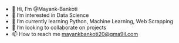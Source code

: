 - 👋 Hi, I’m @Mayank-Bankoti
- 👀 I’m interested in Data Science
- 🌱 I’m currently learning Python, Machine Learning, Web Scrapping
- 💞️ I’m looking to collaborate on projects
- 📫 How to reach me mayankbankoti20@gma9il.com

<!---
Mayank-Bankoti/Mayank-Bankoti is a ✨ special ✨ repository because its `README.md` (this file) appears on your GitHub profile.
You can click the Preview link to take a look at your changes.
--->
